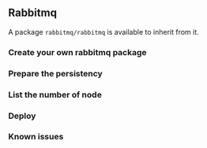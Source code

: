 ## Rabbitmq

A package `rabbitmq/rabbitmq` is available to inherit from it.

### Create your own rabbitmq package

### Prepare the persistency

### List the number of node

### Deploy

### Known issues
